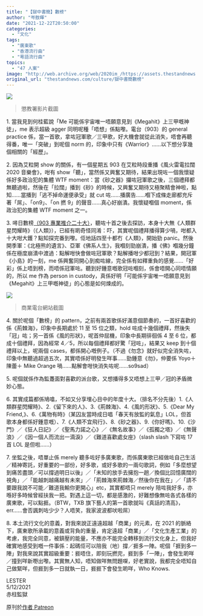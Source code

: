 ```yaml
---
title: "【獄中書簡】數榜"
author: "岑敖暉"
date: "2021-12-22T20:50:00"
categories:
  - "文化"
tags:
  - "廣東歌"
  - "香港流行曲"
  - "粵語流行曲"
topics:
  - "47 人案"
image: "http://web.archive.org/web/2020im_/https://assets.thestandnews.com/media/photos/0_rBYCY_RGO6dIZ.png"
original_url: "thestandnews.com/culture/獄中書簡數榜"
---
```

![](http://web.archive.org/web/2020im_/https://assets.thestandnews.com/media/photos/0_rBYCY_RGO6dIZ.png)
> 懲教署影片截圖

1\. 當我見到何桂藍說「Me 可能係宇宙唯一唔願意見到《Megahit》上三甲嘅神徒」，me 表示超級 agger 同明呢種「唔想」係點嚟。電台（903）的 general practice 係，當一首歌，拿咗冠軍歌／三甲歌，好大機會就從此消失，唔會再聽得番，唯一「突破」到呢個 norm 的，印象中只有《Warrior》……以下想分享幾個相關的「經歷」。

2\. 因為艾粒開 show 的關係，有一個星期五 903 在艾粒時段重播《風火雷電拉闊 2020 音樂會》，咁有 show「聽」，當然係又興奮又期待，結果出現咗一個我懷疑係好多政治犯的集體 WTF moment：當《砂之器》攞咗冠軍歌之後，三個禮拜都無聽過啦，然後在「拉闊」播到《砂》的時候，又興奮又期待又極聚精會神啦，點知……當播到「逃不掉命運便承受」就 cut 咗……播廣告……嗰下成條走廊都充斥著「屌」、「on9」、「on 撚 9」的聲音……真心好崩潰。我懷疑嗰個 moment，係政治犯的集體 WTF moment 之一。

3\. 噚日數榜[（903 專業推介二十大）](http://web.archive.org/web/20211222134720/https://www.881903.com/chart)，聽咗十首之後去探訪，本身十大無《人類群星閃耀時》（《人類》），已經有啲奇怪同淆：吓，其實呢個禮拜播得算少喎，咁都入十大咁大鑊？點知探完番到嚟。佢地話四至十都冇《人類》，開始勁 panic。然後開季軍：《北極熊的遺言》、亞軍《佛系人生》，我嗰刻勁崩潰，播《佛》嗰幾分鐘係在極度崩潰中渡過：點解咁快會做咗冠軍歌？點解播咁少都冠到？結果，開冠軍《小島》的一刻，me 係興奮同開心到痴咗線，完全係有如釋重負的感覺……「好彩」係上唔到榜，而唔係冠軍咗。聽到好鍾意嘅歌冠咗嗰刻，係會唔開心同唔情願的，所以 me 作為 person in custody，真係好明「可能係宇宙唯一唔願意見到《Megahit》上三甲嘅神徒」的心態是如何煉成的。

![](http://web.archive.org/web/2020im_/https://assets.thestandnews.com/media/photos/134160143130532304566354165634284.png)
> 商業電台網站截圖

4\. 關於呢個「數榜」的 pattern，之前有兩首歌係好滿意個節奏的，一首好喜歡的係《荊棘海》，印象中長期處於 11 至 15 位之類，hold 咗成十幾個禮拜，然後失「冠」咗；另一首係《風的形狀》，呢首仲屈機，印象中長期徘徊係 4 至 6 位，都成十個禮拜，因為經常 4／5，所以每個禮拜都好驚「冠咗」，結果又 keep 到十個禮拜以上，呢兩個 cases，都係開心嘅例子。（不過《勿念》就好似完全消失咗，印象中無聽過超過五次，其實唔係好明發生咩事……勁鍾意《勿》，仲要係 Yoyo＋陳蕾＋ Mike Orange 喎……點解會咁快消失咗呢……so9sad）

5\. 呢個就係作為監躉面對喜歡的派台歌，又想播得多又唔想上三甲／冠的矛盾微妙心態。

6\. 其實成篇都係鳩噏，不如又分享埋心目中的年度十大。（排名不分先後）1.《人類群星閃耀時》、2.《留下來的人》、3.《荊棘海》、4.《風的形狀》、5.《Dear My Friend,》、6.《萬物有時》（某囚友當時成日唱「春天有放監的氣息」LOL，但首歌本身都係好鍾意嘅）、7.《人類不宜飛行》、8.《砂之器》、9.《你好嗎》、10.《沙門》／《狂人日記》／《聖馬力諾之心》／《無名故事》／《孤獨之塔》／《無聲浪》／《因一個人而流出一滴淚》／《難道喜歡處女座》（slash slash 下寫咗 17 首 LOL 是但啦……）

7\. 坐監之後，唔單止係 merely 聽多咗好多廣東歌，而係廣東歌已經做咗自己生活／精神寄託，好重要的一部份，好多歌，或好多歌的一兩句歌詞，例如「多麼想望到痛苦盡頭／可以撐過明日以後」／「未知的放手去擁抱一趟／換個比回憶廣闊的視角」／「能越刺越痛越有未來」／「荊棘海來荊棘海／然後你在我在」／「請不要跟我說不可能／難道我輸你更開心」etc，其實都唔只 merely 陪咗我好多，亦喺好多時候曾經扶我一把。對遇上這一切，都是感激的，好難想像無咗各式各樣的廣東歌，可以點捱。（BTW，TXB 旗下藝人的第一首歌就叫《真話的清高》，err……會否諷刺咗少少？人唔笑，我家波波都吠啦屌）

8\. 本土流行文化的意義，對我來說正遠遠超越「商業」的元素，在 2021 的脈絡下，廣東歌所承載的意義或背負的重量，肯定遠超「商業」／「文化生產工業」的考慮，我完全同意，被鎮壓的能量，不應亦不能完全轉移到流行文化身上，但我好確實地感受到嘅一件事係：起碼佢可以陪我（地）撐／捱多一陣。呢個「捱到多一陣」對我來說其實超級重要：捱唔住，即刻玩撚完，捱到多「一陣」，會發生啲咩／撞到咩新嘢出嚟。其實無人知，唔知做咩無問題㗎，好老實說，我都完全唔知自己做緊咩，但捱到多一日就執一日，捱捱下會發生啲咩，Who Knows.

LESTER  
5/12/2021  
赤柱監獄

原刊於[作者 Patreon](http://web.archive.org/web/20211222134720/https://www.patreon.com/posts/60175392)